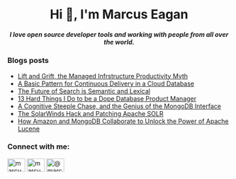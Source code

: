 <h1 align="center">Hi 👋, I'm Marcus Eagan</h1>
<h5 align="center">I love open source developer tools and working with people from all over the world.</h3>

### Blogs posts
<!-- BLOG-POST-LIST:START -->
* [Lift and Grift, the Managed Infrstructure Productivity Myth](https://marcussorealheis.medium.com/lift-and-grift-the-managed-saas-infrastructure-productivity-myth-580a8ad2f2db)
* [A Basic Pattern for Continuous Delivery in a Cloud Database](https://marcussorealheis.medium.com/patterns-for-schema-cd-in-a-cloud-db-6abf30c6fbb8)
* [The Future of Search is Semantic and Lexical](https://marcussorealheis.medium.com/the-future-of-search-is-semantic-and-lexical-e55cc9973b63)
* [13 Hard Things I Do to be a Dope Database Product Manager](https://marcussorealheis.medium.com/13-hard-things-i-do-to-be-a-dope-database-product-manager-7064768505f8)
* [A Cognitive Steeple Chase, and the Genius of the MongoDB Interface](https://marcussorealheis.medium.com/a-cognitive-steeple-chase-and-the-genius-of-the-mongodb-interface-f21a5680bcff)
* [The SolarWinds Hack and Patching Apache SOLR](https://marcussorealheis.medium.com/the-solarwinds-hack-and-solr-13649-a-patch-i-wrote-while-listening-to-gucci-mane-96c1b4b84525)
* [How Amazon and MongoDB Collaborate to Unlock the Power of Apache Lucene](https://aws.amazon.com/blogs/opensource/how-aws-and-mongodb-collaborate-to-unlock-the-power-of-apache-lucene/)

<!-- BLOG-POST-LIST:END -->

<h3 align="left">Connect with me:</h3>
<p align="left">
<a href="https://twitter.com/marcusforpeace" target="blank"><img align="center" src="https://raw.githubusercontent.com/rahuldkjain/github-profile-readme-generator/master/src/images/icons/Social/twitter.svg" alt="marcusforpeace" height="30" width="40" /></a>
<a href="https://linkedin.com/in/marcuseagan" target="blank"><img align="center" src="https://raw.githubusercontent.com/rahuldkjain/github-profile-readme-generator/master/src/images/icons/Social/linked-in-alt.svg" alt="marcuseagan" height="30" width="40" /></a>
<a href="https://medium.com/@marcussorealheis" target="blank"><img align="center" src="https://raw.githubusercontent.com/rahuldkjain/github-profile-readme-generator/master/src/images/icons/Social/medium.svg" alt="@marcussorealheis" height="30" width="40" /></a>
</p>
